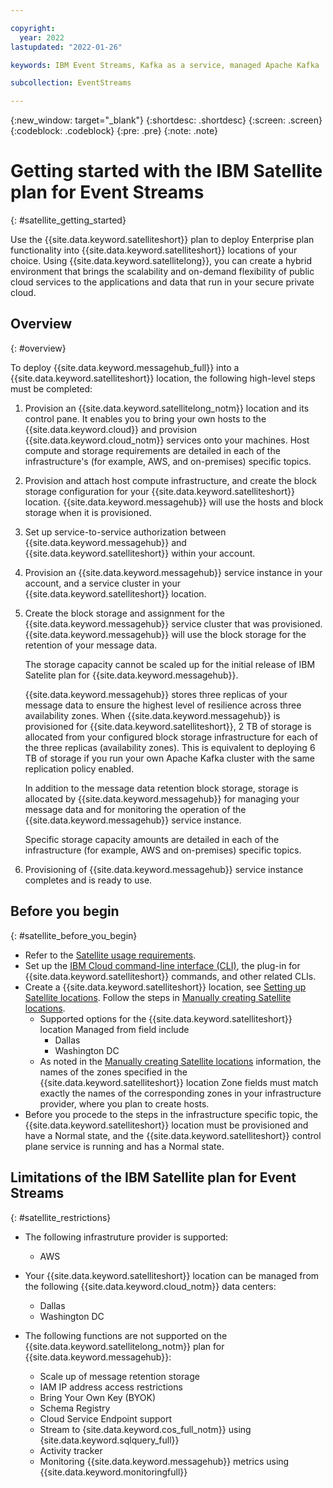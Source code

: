 ```yaml
---

copyright:
  year: 2022
lastupdated: "2022-01-26"

keywords: IBM Event Streams, Kafka as a service, managed Apache Kafka

subcollection: EventStreams

---
```


{:new_window: target="_blank"}
{:shortdesc: .shortdesc}
{:screen: .screen}
{:codeblock: .codeblock}
{:pre: .pre}
{:note: .note}

# Getting started with the IBM Satellite plan for Event Streams
{: #satellite_getting_started}

Use the {{site.data.keyword.satelliteshort}} plan to deploy Enterprise plan functionality into {{site.data.keyword.satelliteshort}} locations of your choice. Using {{site.data.keyword.satellitelong}}, you can create a hybrid environment that brings the scalability and on-demand flexibility of public cloud services to the applications and data that run in your secure private cloud.

## Overview
{: #overview}

To deploy {{site.data.keyword.messagehub_full}} into a {{site.data.keyword.satelliteshort}} location, the following high-level steps must be completed:

1. Provision an {{site.data.keyword.satellitelong_notm}} location and its control pane. It enables you to bring your own hosts to the {{site.data.keyword.cloud}} and provision {{site.data.keyword.cloud_notm}} services onto your machines. Host compute and storage requirements are detailed in each of the infrastructure's (for example, AWS, and on-premises) specific topics.

2. Provision and attach host compute infrastructure, and create the block storage configuration for your {{site.data.keyword.satelliteshort}} location. {{site.data.keyword.messagehub}} will use the hosts and block storage when it is provisioned.

3. Set up service-to-service authorization between {{site.data.keyword.messagehub}} and {{site.data.keyword.satelliteshort}} within your account.

4. Provision an {{site.data.keyword.messagehub}} service instance in your account, and a service cluster in your {{site.data.keyword.satelliteshort}} location.

5. Create the block storage and assignment for the {{site.data.keyword.messagehub}} service cluster that was provisioned. {{site.data.keyword.messagehub}} will use the block storage for the retention of your message data.

    The storage capacity cannot be scaled up for the initial release of IBM Satelite plan for {{site.data.keyword.messagehub}}.

    {{site.data.keyword.messagehub}} stores three replicas of your message data to ensure the highest level of resilience across three availability zones. When {{site.data.keyword.messagehub}} is provisioned for {{site.data.keyword.satelliteshort}}, 2 TB of storage is allocated from your configured block storage infrastructure for each of the three replicas (availability zones). This is equivalent to deploying 6 TB of storage if you run your own Apache Kafka cluster with the same replication policy enabled.

    In addition to the message data retention block storage, storage is allocated by {{site.data.keyword.messagehub}} for managing your message data and for monitoring the operation of the {{site.data.keyword.messagehub}} service instance.

    Specific storage capacity amounts are detailed in each of the infrastructure (for example, AWS and on-premises) specific topics.

6. Provisioning of {{site.data.keyword.messagehub}} service instance completes and is ready to use.

## Before you begin
{: #satellite_before_you_begin}

- Refer to the [Satellite usage requirements](https://cloud.ibm.com/docs/satellite?topic=satellite-requirements).
- Set up the [IBM Cloud command-line interface (CLI)](https://cloud.ibm.com/docs/satellite?topic=satellite-setup-cli), the plug-in for {{site.data.keyword.satelliteshort}} commands, and other related CLIs.
- Create a {{site.data.keyword.satelliteshort}} location, see [Setting up Satellite locations](https://cloud.ibm.com/docs/satellite?topic=satellite-locations). Follow the steps in [Manually creating Satellite locations](https://cloud.ibm.com/docs/satellite?topic=satellite-locations#location-create-manual).
  - Supported options for the {{site.data.keyword.satelliteshort}} location Managed from field include
    - Dallas
    - Washington DC
  - As noted in the [Manually creating Satellite locations](https://cloud.ibm.com/docs/satellite?topic=satellite-locations#location-create-manual) information, the names of the zones specified in the {{site.data.keyword.satelliteshort}} location Zone fields must match exactly the names of the corresponding zones in your infrastructure provider, where you plan to create hosts.
- Before you procede to the steps in the infrastructure specific topic, the {{site.data.keyword.satelliteshort}} location must be provisioned and have a Normal state, and the {{site.data.keyword.satelliteshort}} control plane service is running and has a Normal state.

## Limitations of the IBM Satellite plan for Event Streams
{: #satellite_restrictions}

- The following infrastruture provider is supported:
  - AWS

- Your {{site.data.keyword.satelliteshort}} location can be managed from the following {{site.data.keyword.cloud_notm}} data centers:

  - Dallas
  - Washington DC

- The following functions are not supported on the {{site.data.keyword.satellitelong_notm}} plan for {{site.data.keyword.messagehub}}:

  - Scale up of message retention storage
  - IAM IP address access restrictions
  - Bring Your Own Key (BYOK)
  - Schema Registry
  - Cloud Service Endpoint support
  - Stream to {site.data.keyword.cos_full_notm}} using {site.data.keyword.sqlquery_full}}
  - Activity tracker
  - Monitoring {{site.data.keyword.messagehub}} metrics using {{site.data.keyword.monitoringfull}}
